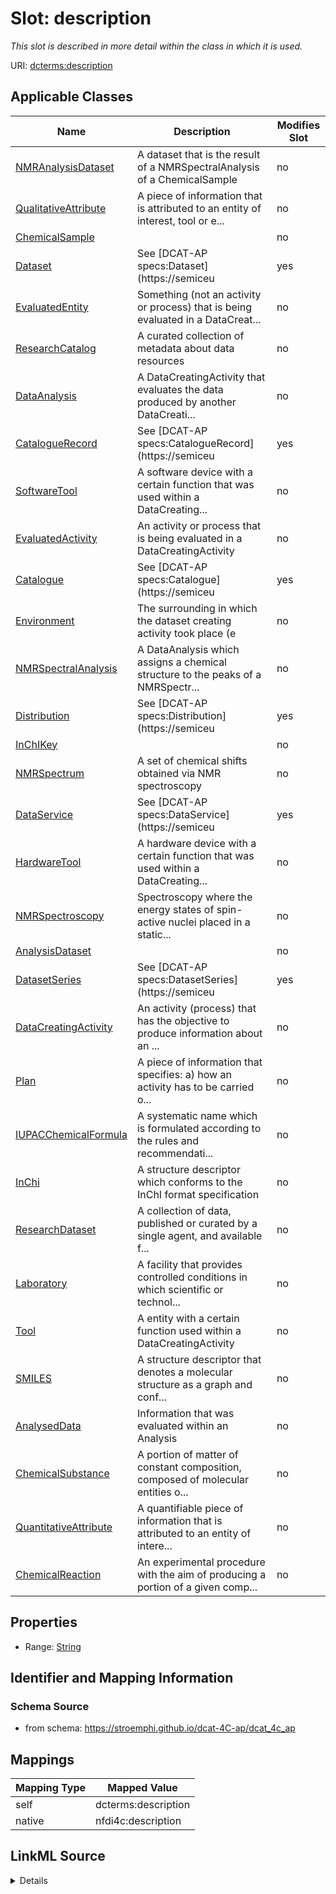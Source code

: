 

# Slot: description


_This slot is described in more detail within the class in which it is used._





URI: [dcterms:description](http://purl.org/dc/terms/description)



<!-- no inheritance hierarchy -->





## Applicable Classes

| Name | Description | Modifies Slot |
| --- | --- | --- |
| [NMRAnalysisDataset](NMRAnalysisDataset.md) | A dataset that is the result of a NMRSpectralAnalysis of a ChemicalSample |  no  |
| [QualitativeAttribute](QualitativeAttribute.md) | A piece of information that is attributed to an entity of interest, tool or e... |  no  |
| [ChemicalSample](ChemicalSample.md) |  |  no  |
| [Dataset](Dataset.md) | See [DCAT-AP specs:Dataset](https://semiceu |  yes  |
| [EvaluatedEntity](EvaluatedEntity.md) | Something (not an activity or process) that is being evaluated in a DataCreat... |  no  |
| [ResearchCatalog](ResearchCatalog.md) | A curated collection of metadata about data resources |  no  |
| [DataAnalysis](DataAnalysis.md) | A DataCreatingActivity that evaluates the data produced by another DataCreati... |  no  |
| [CatalogueRecord](CatalogueRecord.md) | See [DCAT-AP specs:CatalogueRecord](https://semiceu |  yes  |
| [SoftwareTool](SoftwareTool.md) | A software device with a certain function that was used within a DataCreating... |  no  |
| [EvaluatedActivity](EvaluatedActivity.md) | An activity or process that is being evaluated in a DataCreatingActivity |  no  |
| [Catalogue](Catalogue.md) | See [DCAT-AP specs:Catalogue](https://semiceu |  yes  |
| [Environment](Environment.md) | The surrounding in which the dataset creating activity took place (e |  no  |
| [NMRSpectralAnalysis](NMRSpectralAnalysis.md) | A DataAnalysis which assigns a chemical structure to the peaks of a NMRSpectr... |  no  |
| [Distribution](Distribution.md) | See [DCAT-AP specs:Distribution](https://semiceu |  yes  |
| [InChIKey](InChIKey.md) |  |  no  |
| [NMRSpectrum](NMRSpectrum.md) | A set of chemical shifts obtained via NMR spectroscopy |  no  |
| [DataService](DataService.md) | See [DCAT-AP specs:DataService](https://semiceu |  yes  |
| [HardwareTool](HardwareTool.md) | A hardware device with a certain function that was used within a DataCreating... |  no  |
| [NMRSpectroscopy](NMRSpectroscopy.md) | Spectroscopy where the energy states of spin-active nuclei placed in a static... |  no  |
| [AnalysisDataset](AnalysisDataset.md) |  |  no  |
| [DatasetSeries](DatasetSeries.md) | See [DCAT-AP specs:DatasetSeries](https://semiceu |  yes  |
| [DataCreatingActivity](DataCreatingActivity.md) | An activity (process) that has the objective to produce information about an ... |  no  |
| [Plan](Plan.md) | A piece of information that specifies: a) how an activity has to be carried o... |  no  |
| [IUPACChemicalFormula](IUPACChemicalFormula.md) | A systematic name which is formulated according to the rules and recommendati... |  no  |
| [InChi](InChi.md) | A structure descriptor which conforms to the InChI format specification |  no  |
| [ResearchDataset](ResearchDataset.md) | A collection of data, published or curated by a single agent, and available f... |  no  |
| [Laboratory](Laboratory.md) | A facility that provides controlled conditions in which scientific or technol... |  no  |
| [Tool](Tool.md) | A entity with a certain function used within a DataCreatingActivity |  no  |
| [SMILES](SMILES.md) | A structure descriptor that denotes a molecular structure as a graph and conf... |  no  |
| [AnalysedData](AnalysedData.md) | Information that was evaluated within an Analysis |  no  |
| [ChemicalSubstance](ChemicalSubstance.md) | A portion of matter of constant composition, composed of molecular entities o... |  no  |
| [QuantitativeAttribute](QuantitativeAttribute.md) | A quantifiable piece of information that is attributed to an entity of intere... |  no  |
| [ChemicalReaction](ChemicalReaction.md) | An experimental procedure with the aim of producing a portion of a given comp... |  no  |







## Properties

* Range: [String](String.md)





## Identifier and Mapping Information







### Schema Source


* from schema: https://stroemphi.github.io/dcat-4C-ap/dcat_4c_ap




## Mappings

| Mapping Type | Mapped Value |
| ---  | ---  |
| self | dcterms:description |
| native | nfdi4c:description |




## LinkML Source

<details>
```yaml
name: description
description: This slot is described in more detail within the class in which it is
  used.
from_schema: https://stroemphi.github.io/dcat-4C-ap/dcat_4c_ap
rank: 1000
slot_uri: dcterms:description
alias: description
domain_of:
- Catalogue
- CatalogueRecord
- DataService
- Dataset
- DatasetSeries
- Distribution
- DataCreatingActivity
- EvaluatedEntity
- EvaluatedActivity
- Tool
- Environment
- Plan
- QualitativeAttribute
- QuantitativeAttribute
range: string

```
</details>